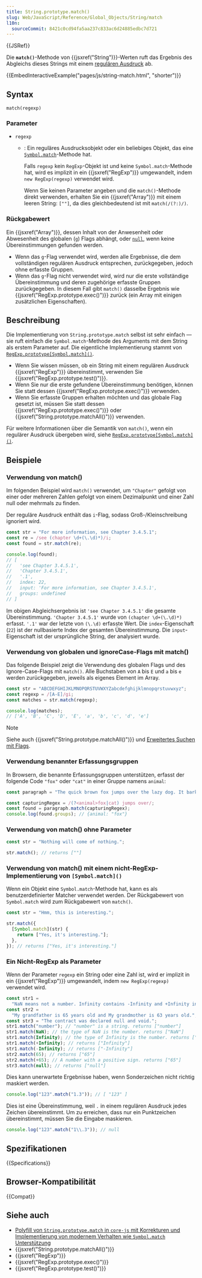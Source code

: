```yaml
---
title: String.prototype.match()
slug: Web/JavaScript/Reference/Global_Objects/String/match
l10n:
  sourceCommit: 8421c0cd94fa5aa237c833ac6d24885edbc7d721
---
```


{{JSRef}}

Die **`match()`**-Methode von {{jsxref("String")}}-Werten ruft das Ergebnis des Abgleichs dieses Strings mit einem [regulären Ausdruck](/de/docs/Web/JavaScript/Guide/Regular_expressions) ab.

{{EmbedInteractiveExample("pages/js/string-match.html", "shorter")}}

## Syntax

```js-nolint
match(regexp)
```

### Parameter

- `regexp`

  - : Ein reguläres Ausdrucksobjekt oder ein beliebiges Objekt, das eine [`Symbol.match`](/de/docs/Web/JavaScript/Reference/Global_Objects/Symbol/match)-Methode hat.

    Falls `regexp` kein `RegExp`-Objekt ist und keine `Symbol.match`-Methode hat, wird es implizit in ein {{jsxref("RegExp")}} umgewandelt, indem `new RegExp(regexp)` verwendet wird.

    Wenn Sie keinen Parameter angeben und die `match()`-Methode direkt verwenden, erhalten Sie ein {{jsxref("Array")}} mit einem leeren String: `[""]`, da dies gleichbedeutend ist mit `match(/(?:)/)`.

### Rückgabewert

Ein {{jsxref("Array")}}, dessen Inhalt von der Anwesenheit oder Abwesenheit des globalen (`g`) Flags abhängt, oder [`null`](/de/docs/Web/JavaScript/Reference/Operators/null), wenn keine Übereinstimmungen gefunden werden.

- Wenn das `g`-Flag verwendet wird, werden alle Ergebnisse, die dem vollständigen regulären Ausdruck entsprechen, zurückgegeben, jedoch ohne erfasste Gruppen.
- Wenn das `g`-Flag nicht verwendet wird, wird nur die erste vollständige Übereinstimmung und deren zugehörige erfasste Gruppen zurückgegeben. In diesem Fall gibt `match()` dasselbe Ergebnis wie {{jsxref("RegExp.prototype.exec()")}} zurück (ein Array mit einigen zusätzlichen Eigenschaften).

## Beschreibung

Die Implementierung von `String.prototype.match` selbst ist sehr einfach — sie ruft einfach die `Symbol.match`-Methode des Arguments mit dem String als erstem Parameter auf. Die eigentliche Implementierung stammt von [`RegExp.prototype[Symbol.match]()`](/de/docs/Web/JavaScript/Reference/Global_Objects/RegExp/Symbol.match).

- Wenn Sie wissen müssen, ob ein String mit einem regulären Ausdruck {{jsxref("RegExp")}} übereinstimmt, verwenden Sie {{jsxref("RegExp.prototype.test()")}}.
- Wenn Sie nur die erste gefundene Übereinstimmung benötigen, können Sie statt dessen {{jsxref("RegExp.prototype.exec()")}} verwenden.
- Wenn Sie erfasste Gruppen erhalten möchten und das globale Flag gesetzt ist, müssen Sie statt dessen {{jsxref("RegExp.prototype.exec()")}} oder {{jsxref("String.prototype.matchAll()")}} verwenden.

Für weitere Informationen über die Semantik von `match()`, wenn ein regulärer Ausdruck übergeben wird, siehe [`RegExp.prototype[Symbol.match]()`](/de/docs/Web/JavaScript/Reference/Global_Objects/RegExp/Symbol.match).

## Beispiele

### Verwendung von match()

Im folgenden Beispiel wird `match()` verwendet, um `"Chapter"` gefolgt von einer oder mehreren Zahlen gefolgt von einem Dezimalpunkt und einer Zahl null oder mehrmals zu finden.

Der reguläre Ausdruck enthält das `i`-Flag, sodass Groß-/Kleinschreibung ignoriert wird.

```js
const str = "For more information, see Chapter 3.4.5.1";
const re = /see (chapter \d+(\.\d)*)/i;
const found = str.match(re);

console.log(found);
// [
//   'see Chapter 3.4.5.1',
//   'Chapter 3.4.5.1',
//   '.1',
//   index: 22,
//   input: 'For more information, see Chapter 3.4.5.1',
//   groups: undefined
// ]
```

Im obigen Abgleichsergebnis ist `'see Chapter 3.4.5.1'` die gesamte Übereinstimmung. `'Chapter 3.4.5.1'` wurde von `(chapter \d+(\.\d)*)` erfasst. `'.1'` war der letzte von `(\.\d)` erfasste Wert. Die `index`-Eigenschaft (`22`) ist der nullbasierte Index der gesamten Übereinstimmung. Die `input`-Eigenschaft ist der ursprüngliche String, der analysiert wurde.

### Verwendung von globalen und ignoreCase-Flags mit match()

Das folgende Beispiel zeigt die Verwendung des globalen Flags und des Ignore-Case-Flags mit `match()`. Alle Buchstaben von `A` bis `E` und `a` bis `e` werden zurückgegeben, jeweils als eigenes Element im Array.

```js
const str = "ABCDEFGHIJKLMNOPQRSTUVWXYZabcdefghijklmnopqrstuvwxyz";
const regexp = /[A-E]/gi;
const matches = str.match(regexp);

console.log(matches);
// ['A', 'B', 'C', 'D', 'E', 'a', 'b', 'c', 'd', 'e']
```

> [!NOTE]
> Siehe auch {{jsxref("String.prototype.matchAll()")}} und [Erweitertes Suchen mit Flags](/de/docs/Web/JavaScript/Guide/Regular_expressions#advanced_searching_with_flags).

### Verwendung benannter Erfassungsgruppen

In Browsern, die benannte Erfassungsgruppen unterstützen, erfasst der folgende Code `"fox"` oder `"cat"` in einer Gruppe namens `animal`:

```js
const paragraph = "The quick brown fox jumps over the lazy dog. It barked.";

const capturingRegex = /(?<animal>fox|cat) jumps over/;
const found = paragraph.match(capturingRegex);
console.log(found.groups); // {animal: "fox"}
```

### Verwendung von match() ohne Parameter

```js
const str = "Nothing will come of nothing.";

str.match(); // returns [""]
```

### Verwendung von match() mit einem nicht-RegExp-Implementierung von `[Symbol.match]()`

Wenn ein Objekt eine `Symbol.match`-Methode hat, kann es als benutzerdefinierter Matcher verwendet werden. Der Rückgabewert von `Symbol.match` wird zum Rückgabewert von `match()`.

```js
const str = "Hmm, this is interesting.";

str.match({
  [Symbol.match](str) {
    return ["Yes, it's interesting."];
  },
}); // returns ["Yes, it's interesting."]
```

### Ein Nicht-RegExp als Parameter

Wenn der Parameter `regexp` ein String oder eine Zahl ist, wird er implizit in ein {{jsxref("RegExp")}} umgewandelt, indem `new RegExp(regexp)` verwendet wird.

```js
const str1 =
  "NaN means not a number. Infinity contains -Infinity and +Infinity in JavaScript.";
const str2 =
  "My grandfather is 65 years old and My grandmother is 63 years old.";
const str3 = "The contract was declared null and void.";
str1.match("number"); // "number" is a string. returns ["number"]
str1.match(NaN); // the type of NaN is the number. returns ["NaN"]
str1.match(Infinity); // the type of Infinity is the number. returns ["Infinity"]
str1.match(+Infinity); // returns ["Infinity"]
str1.match(-Infinity); // returns ["-Infinity"]
str2.match(65); // returns ["65"]
str2.match(+65); // A number with a positive sign. returns ["65"]
str3.match(null); // returns ["null"]
```

Dies kann unerwartete Ergebnisse haben, wenn Sonderzeichen nicht richtig maskiert werden.

```js
console.log("123".match("1.3")); // [ "123" ]
```

Dies ist eine Übereinstimmung, weil `.` in einem regulären Ausdruck jedes Zeichen übereinstimmt. Um zu erreichen, dass nur ein Punktzeichen übereinstimmt, müssen Sie die Eingabe maskieren.

```js
console.log("123".match("1\\.3")); // null
```

## Spezifikationen

{{Specifications}}

## Browser-Kompatibilität

{{Compat}}

## Siehe auch

- [Polyfill von `String.prototype.match` in `core-js` mit Korrekturen und Implementierung von modernem Verhalten wie `Symbol.match` Unterstützung](https://github.com/zloirock/core-js#ecmascript-string-and-regexp)
- {{jsxref("String.prototype.matchAll()")}}
- {{jsxref("RegExp")}}
- {{jsxref("RegExp.prototype.exec()")}}
- {{jsxref("RegExp.prototype.test()")}}
